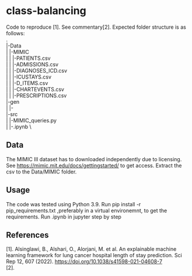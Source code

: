 # class-balancing
Code to reproduce [1]. See commentary[2]. Expected folder structure is as follows: \
  . \
  |-Data \
  |  |-MIMIC \
  |  |  |-PATIENTS.csv \
  |  |  |-ADMISSIONS.csv \
  |  |  |-DIAGNOSES_ICD.csv \
  |  |  |-ICUSTAYS.csv \
  |  |  |-D_ITEMS.csv \
  |  |  |-CHARTEVENTS.csv \
  |  |  |-PRESCRIPTIONS.csv \
  |-gen \
  |  |- \
  |-src \
  |  |-MIMIC_queries.py \
  |  |-.ipynb \
## Data
  The MIMIC III dataset has to downloaded independently due to licensing. See https://mimic.mit.edu/docs/gettingstarted/ to get access. Extract the csv to   the Data/MIMIC folder.
## Usage
  The code was tested using Python 3.9. Run pip install -r pip_requirements.txt ,preferably in a virtual environemnt, to get the requirements.
  Run .ipynb in jupyter step by step
## References
  [1]. Alsinglawi, B., Alshari, O., Alorjani, M. et al. An explainable machine learning framework for lung cancer hospital length of stay prediction. Sci Rep 12, 607 (2022). https://doi.org/10.1038/s41598-021-04608-7 \
  [2]. 
    
